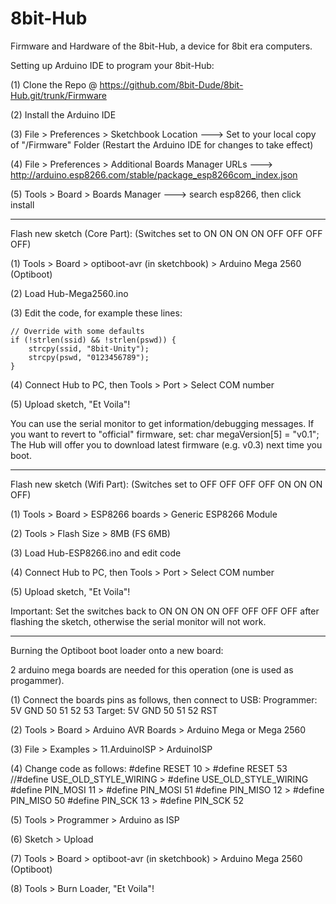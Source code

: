 # 8bit-Hub
Firmware and Hardware of the 8bit-Hub, a device for 8bit era computers.

Setting up Arduino IDE to program your 8bit-Hub: 

(1) Clone the Repo @ https://github.com/8bit-Dude/8bit-Hub.git/trunk/Firmware

(2) Install the Arduino IDE

(3) File > Preferences > Sketchbook Location  ---> Set to your local copy of "/Firmware" Folder
    (Restart the Arduino IDE for changes to take effect)

(4) File > Preferences > Additional Boards Manager URLs ---> http://arduino.esp8266.com/stable/package_esp8266com_index.json 

(5) Tools > Board > Boards Manager ---> search esp8266, then click install

----------------------------------------------------------------------

Flash new sketch (Core Part): 
(Switches set to ON ON ON ON OFF OFF OFF OFF)

(1) Tools > Board > optiboot-avr (in sketchbook) > Arduino Mega 2560 (Optiboot)

(2) Load Hub-Mega2560.ino

(3) Edit the code, for example these lines:

    // Override with some defaults
    if (!strlen(ssid) && !strlen(pswd)) {
        strcpy(ssid, "8bit-Unity");
        strcpy(pswd, "0123456789"); 
    }

(4) Connect Hub to PC, then Tools > Port > Select COM number

(5) Upload sketch, "Et Voila"!

You can use the serial monitor to get information/debugging messages.
If you want to revert to "official" firmware, set:  char megaVersion[5] = "v0.1";
The Hub will offer you to download latest firmware (e.g. v0.3) next time you boot.

----------------------------------------------------------------------

Flash new sketch (Wifi Part): 
(Switches set to OFF OFF OFF OFF ON ON ON OFF)

(1) Tools > Board > ESP8266 boards > Generic ESP8266 Module

(2) Tools > Flash Size > 8MB (FS 6MB)

(3) Load Hub-ESP8266.ino and edit code

(4) Connect Hub to PC, then Tools > Port > Select COM number

(5) Upload sketch, "Et Voila"!

Important: Set the switches back to ON ON ON ON OFF OFF OFF OFF after flashing the sketch, otherwise the serial monitor will not work.

----------------------------------------------------------------------

Burning the Optiboot boot loader onto a new board:

2 arduino mega boards are needed for this operation (one is used as progammer).

(1) Connect the boards pins as follows, then connect to USB:
    Programmer:  5V  GND  50  51  52  53
      Target:    5V  GND  50  51  52  RST

(2) Tools > Board > Arduino AVR Boards > Arduino Mega or Mega 2560

(3) File > Examples > 11.ArduinoISP > ArduinoISP

(4) Change code as follows:
      #define RESET 10                >  #define RESET 53
      //#define USE_OLD_STYLE_WIRING  >  #define USE_OLD_STYLE_WIRING 
      #define PIN_MOSI	11            >  #define PIN_MOSI 51
      #define PIN_MISO	12            >  #define PIN_MISO 50
      #define PIN_SCK	13            >  #define PIN_SCK  52
      
(5) Tools > Programmer > Arduino as ISP

(6) Sketch > Upload

(7) Tools > Board > optiboot-avr (in sketchbook) > Arduino Mega 2560 (Optiboot)

(8) Tools > Burn Loader, "Et Voila"!
